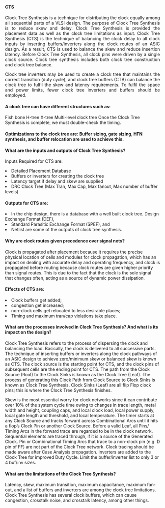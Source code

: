 #### CTS

<p align="justify">Clock Tree Synthesis is a technique for distributing the clock equally among all sequential parts of a VLSI design. The purpose of Clock Tree Synthesis is to reduce skew and delay. Clock Tree Synthesis is provided the placement data as well as the clock tree limitations as input. Clock Tree Synthesis (CTS) is the technique of balancing the clock delay to all clock inputs by inserting buffers/inverters along the clock routes of an ASIC design. As a result, CTS is used to balance the skew and reduce insertion latency. Before Clock Tree Synthesis, all clock pins were driven by a single clock source. Clock tree synthesis includes both clock tree construction and clock tree balance.</p>
<p align="justify">Clock tree inverters may be used to create a clock tree that maintains the correct transition (duty cycle), and clock tree buffers (CTB) can balance the clock tree to fulfil the skew and latency requirements. To fulfil the space and power limits, fewer clock tree inverters and buffers should be employed.</p>

#### A clock tree can have different structures such as:
Fish bone
H-tree
X-tree
Multi-level clock tree
Once the Clock Tree Synthesis is complete, we must double-check the timing.

#### Optimizations to the clock tree are: Buffer sizing, gate sizing, HFN synthesis, and buffer relocation are used to achieve this.

#### What are the inputs and outputs of Clock Tree Synthesis?
Inputs Required for CTS are:
<li>
Detailed Placement Database</li>
<li>Buffers or inverters for creating the clock tree</li>
<li>Latency target if delay and skew are supplied</li>
<li>DRC Clock Tree (Max Tran, Max Cap, Max fanout, Max number of buffer levels)
 </li>

#### Outputs for CTS are:

<li>In the chip design, there is a database with a well built clock tree. Design Exchange Format (DEF),</li>
<li>Standard Parasitic Exchange Format (SPEF), and</li>
<li>Netlist are some of the outputs of clock tree synthesis.</li>

#### Why are clock routes given precedence over signal nets?
<p>
Clock is propagated after placement because it requires the precise physical location of cells and modules for clock propagation, which has an impact on dealing with accurate delay and operating frequency, and clock is propagated before routing because clock routes are given higher priority than signal routes. This is due to the fact that the clock is the sole signal that changes often, acting as a source of dynamic power dissipation.</p>

#### Effects of CTS are:
<li>
Clock buffers get added;
 </li>
 <li>
 congestion get increased;
 </li>
 <li>
non-clock cells get relocated to less desirable places;
 </li>
 <li>
Timing and maximum tran/cap violations take place.
 </li>
 
#### What are the processes involved in Clock Tree Synthesis? And what is its impact on the design?
<p>
Clock Tree Synthesis refers to the process of dispersing the clock and balancing the load. Basically, the clock is delivered to all successive parts. The technique of inserting buffers or inverters along the clock pathways of an ASIC design to achieve zero/minimum skew or balanced skew is known as CTS. The clock source is the starting point for CTS, and the clock pins of subsequent cells are the ending point for CTS. The path from the Clock Source (Root) to the Clock Sinks is known as the Clock Tree (Leaf). The process of generating this Clock Path from Clock Source to Clock Sinks is known as Clock Tree Synthesis. Clock Sinks (Leaf) are all flip Flop clock pins; this is where the Clock Tree Synthesis finishes.</p>
<p>
Skew is the most essential worry for clock networks since it can contribute over 10% of the system cycle time owing to changes in trace length, metal width and height, coupling caps, and local clock load, local power supply, local gate length and threshold, and local temperature. The timer starts at any Clock Source and tracks forward across Combinational Arcs until it hits a flop’s Clock Pin or another Clock Source.
Before a valid Leaf, all Pins/ Timing Arcs in the forward trace are regarded to be in the clock network. Sequential elements are traced through, if it is a source of the Generated Clock. Pin or Combinational Timing Arcs that trace to a non-clock pin (e.g. D pin of FF) are not part of the Clock Tree network. Clock tracing should be made aware after Case Analysis propagation. Inverters are added to the Clock Tree for improved Duty Cycle. Limit the buffer/inverter list to only 3 or 4 buf/inv sizes.</p>

#### What are the limitations of the Clock Tree Synthesis?
<p>
Latency, skew, maximum transition, maximum capacitance, maximum fan-out, and a list of buffers and inverters are among the clock tree limitations. Clock Tree Synthesis has several clock buffers, which can cause congestion, crosstalk noise, and crosstalk latency, among other things.</p>
